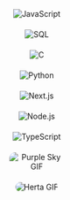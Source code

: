 <div align = "center" style = "display: flex; flex-direction: column; justify-content: center; align-items: center; gap: 20px; flex-wrap: wrap;">
<img src = "https://img.shields.io/badge/JavaScript-F7DF1E?style=for-the-badge&logo=javascript&logoColor=white&color=8957e5" alt = "JavaScript"/>
<img src = "https://img.shields.io/badge/SQL-4479A1?style=for-the-badge&logo=sql&logoColor=white&color=8957e5" alt = "SQL"/>
<img src = "https://img.shields.io/badge/C-F7DF1E?style=for-the-badge&logo=c&logoColor=white&color=8957e5" alt = "C"/>
<img src = "https://img.shields.io/badge/Python-4479A1?style=for-the-badge&logo=python&logoColor=white&color=8957e5" alt = "Python"/>
<img src = "https://img.shields.io/badge/Next.js-4479A1?style=for-the-badge&logo=next.js&logoColor=white&color=8957e5" alt = "Next.js"/>
<img src = "https://img.shields.io/badge/Node.js-4479A1?style=for-the-badge&logo=node.js&logoColor=white&color=8957e5" alt = "Node.js"/>
<img src = "https://img.shields.io/badge/TypeScript-F7DF1E?style=for-the-badge&logo=typescript&logoColor=white&color=8957e5" alt = "TypeScript"/>


<img src="https://media1.tenor.com/m/OWcv6bzzBfsAAAAC/purple-sky-cute.gif" alt="Purple Sky GIF" style="max-width: 100px; border-radius: 10px;" />
<img src="https://media.tenor.com/YNvTofOhsRwAAAAi/honkai-star-rail-hsr.gif" alt="Herta GIF" style="max-width: 100px; border-radius: 10px;" />
</div>
